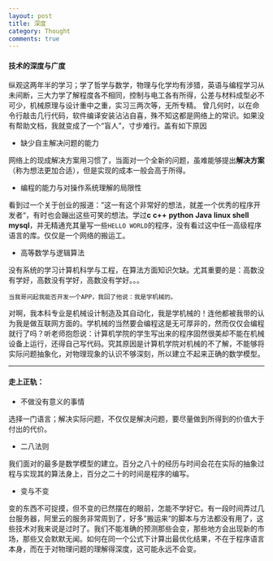 ```yaml
---
layout: post
title: 深度
category: Thought
comments: true
---
```


#### 技术的**深度**与广度

纵观这两年半的学习；学了哲学与数学，物理与化学均有涉猎，英语与编程学习从未间断，三大力学了解程度各不相同，控制与电工各有所得，公差与材料成型必不可少，机械原理与设计重中之重，实习三两次等，无所专精。
曾几何时，以在命令行敲击几行代码，软件编译安装沾沾自喜，殊不知这都是网络上的常识。如果没有帮助文档，我就变成了一个“盲人”，寸步难行。盖有如下原因

+  缺少自主解决问题的能力

网络上的现成解决方案用习惯了，当面对一个全新的问题，虽难能够提出**解决方案**（称为想法更加合适），但是实现的成本一般会高于所得。

+ 编程的能力与对操作系统理解的局限性

看到过一个关于创业的报道：”这一有这个非常好的想法，就差一个优秀的程序开发者“，有时也会蹦出这些可笑的想法。学过**c** **c++** **python** **Java** **linux shell** **mysql**，并无精通充其量写一些`HELLO WORLD`的程序，没有看过这中任一高级程序语言的库。仅仅是一个网络的搬运工。

+ 高等数学与逻辑算法

没有系统的学习计算机科学与工程，在算法方面知识欠缺。尤其重要的是：高数没有学好，高数没有学好，高数没有学好。。。


	当我哥问起我能否开发一个APP，我回了他说：我是学机械的。
对啊，我本科专业是机械设计制造及其自动化，我是学机械的！连他都被我带的认为我是做互联网方面的。学机械的当然要会编程这是无可厚非的，然而仅仅会编程就行了吗？听老师抱怨说：计算机学院的学生写出来的程序固然很美却不能在机械设备上运行，还得自己写代码。究其原因是计算机学院对机械的不了解，不能够将实际问题抽象化，对物理现象的认识不够深刻，所以建立不起来正确的数学模型。

---

#### 走上正轨：
+ 不做没有意义的事情

选择一门语言；解决实际问题，不仅仅是解决问题，要尽量做到所得到的价值大于付出的代价。

+ 二八法则

我们面对的最多是数学模型的建立。百分之八十的经历与时间会花在实际的抽象过程与实现其的算法身上，百分之二十的时间是程序的编写。

+ 变与不变

变的东西不可捉摸，但不变的已然摆在的眼前，怎能不学好它。有一段时间弄过几台服务器，阿里云的服务非常周到了，好多”搬运来“的脚本与方法都没有用了，这些技术对我来说是过时了。我们不能准确的预测那些会变，那些地方会出现新的市场，那些又会默默无闻。如何在同一个公式下计算出最优化结果，不在于程序语言本身，而在于对物理问题的理解得深度，这可能永远不会变。

